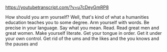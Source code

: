 https://youtubetranscript.com/?v=u7cDeyGmRP8

 How should you arm yourself? Well, that's kind of what a humanities education teaches you to some degree. Arm yourself with words. Be precise in your language. Say what you mean. Read. Read great men and great women. Make yourself literate. Get your tongue in order. Get it under your own control. Get rid of the ums and the likes and the you knows and the pauses and